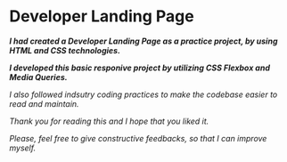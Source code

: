 # Developer Landing Page

**_I had created a Developer Landing Page as a practice project, by using HTML and CSS technologies._**

**_I developed this basic responive project by utilizing CSS Flexbox and Media Queries._**

_I also followed indsutry coding practices to make the codebase easier to read and maintain._

_Thank you for reading this and I hope that you liked it._

_Please, feel free to give constructive feedbacks, so that I can improve myself._